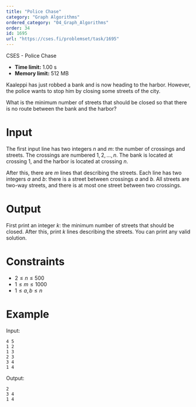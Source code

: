```yaml
---
title: "Police Chase"
category: "Graph Algorithms"
ordered_category: "04_Graph_Algorithms"
order: 34
id: 1695
url: "https://cses.fi/problemset/task/1695"
---
```


CSES - Police Chase

  * **Time limit:** 1.00 s
  * **Memory limit:** 512 MB

Kaaleppi has just robbed a bank and is now heading to the harbor. However, the
police wants to stop him by closing some streets of the city.

What is the minimum number of streets that should be closed so that there is
no route between the bank and the harbor?

# Input

The first input line has two integers $n$ and $m$: the number of crossings and
streets. The crossings are numbered $1,2,\dots,n$. The bank is located at
crossing $1$, and the harbor is located at crossing $n$.

After this, there are $m$ lines that describing the streets. Each line has two
integers $a$ and $b$: there is a street between crossings $a$ and $b$. All
streets are two-way streets, and there is at most one street between two
crossings.

# Output

First print an integer $k$: the minimum number of streets that should be
closed. After this, print $k$ lines describing the streets. You can print any
valid solution.

# Constraints

  * $2 \le n \le 500$
  * $1 \le m \le 1000$
  * $1 \le a,b \le n$

# Example

Input:

    
    
    4 5
    1 2
    1 3
    2 3
    3 4
    1 4
    

Output:

    
    
    2
    3 4
    1 4
    

